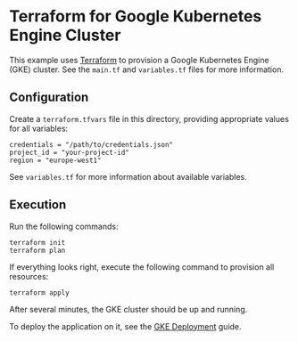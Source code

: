 # Terraform for Google Kubernetes Engine Cluster

This example uses [Terraform](https://terraform.io) to provision a Google Kubernetes Engine (GKE) cluster. See the `main.tf` and `variables.tf` files for more information.

## Configuration

Create a `terraform.tfvars` file in this directory, providing appropriate values for all variables:

    credentials = "/path/to/credentials.json"
    project_id = "your-project-id"
    region = "europe-west1"

See `variables.tf` for more information about available variables.

## Execution

Run the following commands:

    terraform init
    terraform plan

If everything looks right, execute the following command to provision all resources:

    terraform apply

After several minutes, the GKE cluster should be up and running.

To deploy the application on it, see the [GKE Deployment](../gke) guide.
